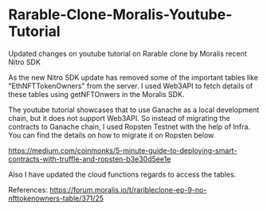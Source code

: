# Rarable-Clone-Moralis-Youtube-Tutorial
Updated changes on youtube tutorial on Rarable clone by Moralis recent Nitro SDK

As the new Nitro SDK update has removed some of the important tables like "EthNFTTokenOwners" from the server. I used Web3API to fetch details of these tables using getNFTOnwers in the Moralis SDK. 

The youtube tutorial showcases that to use Ganache as a local development chain, but it does not support Web3API. So instead of migrating the contracts to Ganache chain, I used Ropsten Testnet with the help of Infra. You can find the details on how to migrate it on Ropsten below. 

https://medium.com/coinmonks/5-minute-guide-to-deploying-smart-contracts-with-truffle-and-ropsten-b3e30d5ee1e

Also I have updated the cloud functions regards to access the tables. 

References:
https://forum.moralis.io/t/raribleclone-ep-9-no-nfttokenowners-table/371/25

